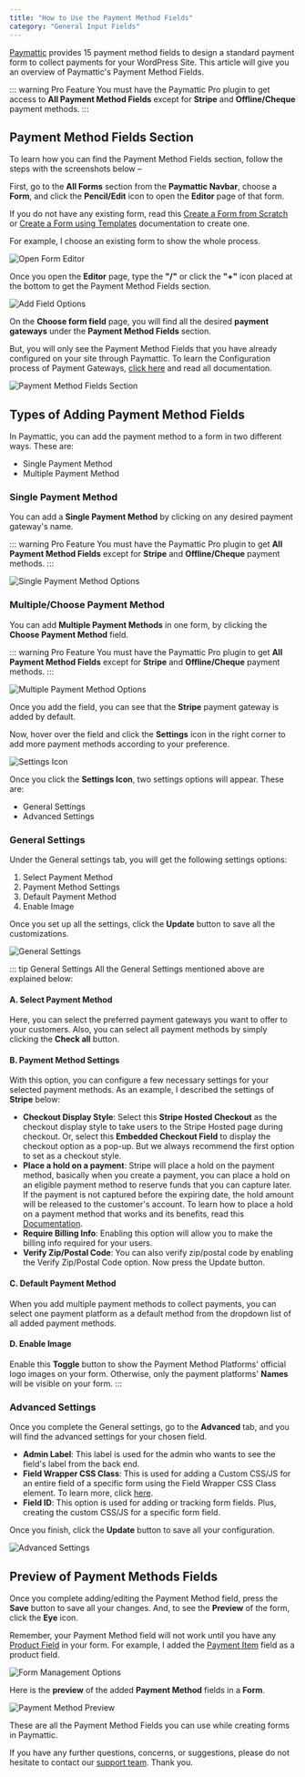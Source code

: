 ```yaml
---
title: "How to Use the Payment Method Fields"
category: "General Input Fields"
---
```

[Paymattic](https://paymattic.com/) provides 15 payment method fields to design a standard payment form to collect payments for your WordPress Site. This article will give you an overview of Paymattic's Payment Method Fields.

::: warning Pro Feature
You must have the Paymattic Pro plugin to get access to **All Payment Method Fields** except for **Stripe** and **Offline/Cheque** payment methods.
:::

## Payment Method Fields Section

To learn how you can find the Payment Method Fields section, follow the steps with the screenshots below –

First, go to the **All Forms** section from the **Paymattic Navbar**, choose a **Form**, and click the **Pencil/Edit** icon to open the **Editor** page of that form.

If you do not have any existing form, read this [Create a Form from Scratch](/form-editor/how-to-create-a-form-from-scratch-with-paymattic) or [Create a Form using Templates](/form-editor/simple-form-templates) documentation to create one.

For example, I choose an existing form to show the whole process.

![Open Form Editor](/images/general-input-fields/how-to-use-the-payment-method-fields-section/open-desired-form-1-scaled.webp)

Once you open the **Editor** page, type the **"/"** or click the **"+"** icon placed at the bottom to get the Payment Method Fields section.

![Add Field Options](/images/general-input-fields/how-to-use-the-payment-method-fields-section/type-2222-or-click-2222-to-get-payment-method-fields.webp)

On the **Choose form field** page, you will find all the desired **payment gateways** under the **Payment Method Fields** section.

But, you will only see the Payment Method Fields that you have already configured on your site through Paymattic. To learn the Configuration process of Payment Gateways, [click here](/payment-method-fields/all-payment-method) and read all documentation.

![Payment Method Fields Section](/images/general-input-fields/how-to-use-the-payment-method-fields-section/All-Payment-Method-Fields-2.webp)

## Types of Adding Payment Method Fields

In Paymattic, you can add the payment method to a form in two different ways. These are:
- Single Payment Method
- Multiple Payment Method

### Single Payment Method

You can add a **Single Payment Method** by clicking on any desired payment gateway's name.

::: warning Pro Feature
You must have the Paymattic Pro plugin to get **All Payment Method Fields** except for **Stripe** and **Offline/Cheque** payment methods.
:::

![Single Payment Method Options](/images/general-input-fields/how-to-use-the-payment-method-fields-section/Payment-Method-Fields.webp)

### Multiple/Choose Payment Method

You can add **Multiple Payment Methods** in one form, by clicking the **Choose Payment Method** field.

::: warning Pro Feature
You must have the Paymattic Pro plugin to get **All Payment Method Fields** except for **Stripe** and **Offline/Cheque** payment methods.
:::

![Multiple Payment Method Options](/images/general-input-fields/how-to-use-the-payment-method-fields-section/Choose-Payment-Method-Fields-1.webp)

Once you add the field, you can see that the **Stripe** payment gateway is added by default.

Now, hover over the field and click the **Settings** icon in the right corner to add more payment methods according to your preference.

![Settings Icon](/images/general-input-fields/how-to-use-the-payment-method-fields-section/Settings-Icon-of-Payment-Method-field.webp)

Once you click the **Settings Icon**, two settings options will appear. These are:
- General Settings
- Advanced Settings

### General Settings

Under the General settings tab, you will get the following settings options:

1. Select Payment Method
2. Payment Method Settings
3. Default Payment Method
4. Enable Image

Once you set up all the settings, click the **Update** button to save all the customizations.

![General Settings](/images/general-input-fields/how-to-use-the-payment-method-fields-section/General-Settings-of-Stripe.webp)

::: tip General Settings
All the General Settings mentioned above are explained below:

#### A. Select Payment Method

Here, you can select the preferred payment gateways you want to offer to your customers.
Also, you can select all payment methods by simply clicking the **Check all** button.

#### B. Payment Method Settings

With this option, you can configure a few necessary settings for your selected payment methods. As an example, I described the settings of **Stripe** below:

- **Checkout Display Style**: Select this **Stripe Hosted Checkout** as the checkout display style to take users to the Stripe Hosted page during checkout. Or, select this **Embedded Checkout Field** to display the checkout option as a pop-up. But we always recommend the first option to set as a checkout style.
- **Place a hold on a payment**: Stripe will place a hold on the payment method, basically when you create a payment, you can place a hold on an eligible payment method to reserve funds that you can capture later. If the payment is not captured before the expiring date, the hold amount will be released to the customer's account. To learn how to place a hold on a payment method that works and its benefits, read this [Documentation](/payment-method-fields/stripe-payment-hold-in-paymattic).
- **Require Billing Info**: Enabling this option will allow you to make the billing info required for your users.
- **Verify Zip/Postal Code**: You can also verify zip/postal code by enabling the Verify Zip/Postal Code option. Now press the Update button.

#### C. Default Payment Method

When you add multiple payment methods to collect payments, you can select one payment platform as a default method from the dropdown list of all added payment methods.

#### D. Enable Image

Enable this **Toggle** button to show the Payment Method Platforms' official logo images on your form. Otherwise, only the payment platforms' **Names** will be visible on your form.
:::

### Advanced Settings

Once you complete the General settings, go to the **Advanced** tab, and you will find the advanced settings for your chosen field.
- **Admin Label**: This label is used for the admin who wants to see the field's label from the back end.
- **Field Wrapper CSS Class**: This is used for adding a Custom CSS/JS for an entire field of a specific form using the Field Wrapper CSS Class element. To learn more, click [here](/form-settings/how-to-create-custom-css-js-in-wordpress-with-paymattic).
- **Field ID**: This option is used for adding or tracking form fields. Plus, creating the custom CSS/JS for a specific form field.

Once you finish, click the **Update** button to save all your configuration.

![Advanced Settings](/images/general-input-fields/how-to-use-the-payment-method-fields-section/Advanced-settings-of-Payment-method-field-1.49.26-AM.webp)

## Preview of Payment Methods Fields

Once you complete adding/editing the Payment Method field, press the **Save** button to save all your changes. And, to see the **Preview** of the form, click the **Eye** icon.

Remember, your Payment Method field will not work until you have any [Product Field](/general-input-fields/how-to-use-the-product-fields) in your form. For example, I added the [Payment Item](/donation-and-product-fields/how-to-add-payment-item-fields-in-wordpress-with-paymattic) field as a product field.

![Form Management Options](/images/general-input-fields/how-to-use-the-payment-method-fields-section/Save-and-Preview-.webp)

Here is the **preview** of the added **Payment Method** fields in a **Form**.

![Payment Method Preview](/images/general-input-fields/how-to-use-the-payment-method-fields-section/Preview-of-Payment-Method.webp)

These are all the Payment Method Fields you can use while creating forms in Paymattic.

If you have any further questions, concerns, or suggestions, please do not hesitate to contact our [support team](https://wpmanageninja.com/support-tickets/). Thank you.